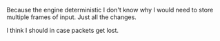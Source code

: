 Because the engine deterministic I don't know why I would need to store multiple frames of input. Just all the changes.

I think I should in case packets get lost.